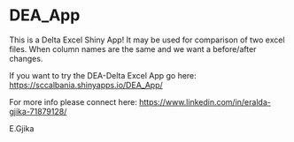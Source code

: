 # DEA_App
This is a Delta Excel Shiny App! It may be used for comparison of two excel files. When column names are the same and we want a before/after changes.

If you want to try the DEA-Delta Excel App go here: https://sccalbania.shinyapps.io/DEA_App/ 

For more info please connect here: https://www.linkedin.com/in/eralda-gjika-71879128/

E.Gjika
